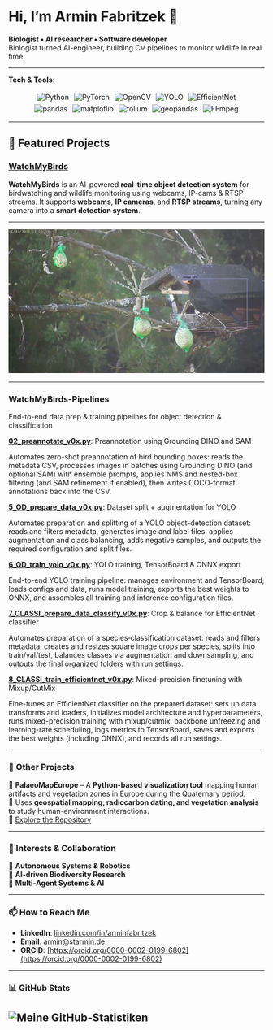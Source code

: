 # Hi, I’m Armin Fabritzek 👋  
**Biologist • AI researcher • Software developer**  
Biologist turned AI-engineer, building CV pipelines to monitor wildlife in real time.

---
**Tech & Tools:**  
<div align="center">
  <!-- row 1 -->
  <img src="https://img.shields.io/badge/Python-0057B8?style=for-the-badge&logo=python&logoColor=FFD700" alt="Python" width="80" style="margin:3px;"/>
  <img src="https://img.shields.io/badge/PyTorch-0057B8?style=for-the-badge&logo=PyTorch&logoColor=FFD700" alt="PyTorch" width="80" style="margin:3px;"/>
  <img src="https://img.shields.io/badge/OpenCV-0057B8?style=for-the-badge&logo=opencv&logoColor=FFD700" alt="OpenCV" width="80" style="margin:3px;"/>
  <img src="https://img.shields.io/badge/YOLO-0057B8?style=for-the-badge&logo=yolo&logoColor=FFD700" alt="YOLO" width="80" style="margin:3px;"/>
  <img src="https://img.shields.io/badge/EfficientNet-0057B8?style=for-the-badge&logo=efficientnet&logoColor=FFD700" alt="EfficientNet" width="80" style="margin:3px;"/>

  <br/>

  <!-- row 2 -->
  <img src="https://img.shields.io/badge/pandas-FFD700?style=for-the-badge&logo=pandas&logoColor=0057B8" alt="pandas" width="80" style="margin:3px;"/>
  <img src="https://img.shields.io/badge/matplotlib-FFD700?style=for-the-badge&logo=matplotlib&logoColor=0057B8" alt="matplotlib" width="80" style="margin:3px;"/>
  <img src="https://img.shields.io/badge/folium-FFD700?style=for-the-badge&logo=leaflet&logoColor=0057B8" alt="folium" width="80" style="margin:3px;"/>
  <img src="https://img.shields.io/badge/geopandas-FFD700?style=for-the-badge&logo=python&logoColor=0057B8" alt="geopandas" width="80" style="margin:3px;"/>
  <img src="https://img.shields.io/badge/FFmpeg-FFD700?style=for-the-badge&logo=ffmpeg&logoColor=0057B8" alt="FFmpeg" width="80" style="margin:3px;"/>
</div>


---

## 🚀 Featured Projects
### [WatchMyBirds](https://github.com/arminfabritzek/WatchMyBirds)  
**WatchMyBirds** is an AI-powered **real-time object detection system** for birdwatching and wildlife monitoring using webcams, IP-cams & RTSP streams. It supports **webcams**, **IP cameras**, and **RTSP streams**, turning any camera into a **smart detection system**.

---

![WatchMyBirds Demo](https://raw.githubusercontent.com/arminfabritzek/WatchMyBirds/main/assets/birds_1280.gif)  

---

### WatchMyBirds-Pipelines  
End-to-end data prep & training pipelines for object detection & classification


**[02_preannotate_v0x.py](https://github.com/arminfabritzek/WatchMyBirds-Data/blob/main/02_preannotate_v0x.py)**: Preannotation using Grounding DINO and SAM

Automates zero-shot preannotation of bird bounding boxes: reads the metadata CSV, processes images in batches using Grounding DINO (and optional SAM) with ensemble prompts, applies NMS and nested-box filtering (and SAM refinement if enabled), then writes COCO-format annotations back into the CSV.

**[5_OD_prepare_data_v0x.py](https://github.com/arminfabritzek/WatchMyBirds-Train-YOLO/blob/main/5_OD_prepare_data_v0x.py)**: Dataset split + augmentation for YOLO

Automates preparation and splitting of a YOLO object-detection dataset: reads and filters metadata, generates image and label files, applies augmentation and class balancing, adds negative samples, and outputs the required configuration and split files.

**[6_OD_train_yolo_v0x.py](https://github.com/arminfabritzek/WatchMyBirds-Train-YOLO/blob/main/6_OD_train_yolo_v0x.py)**: YOLO training, TensorBoard & ONNX export

End-to-end YOLO training pipeline: manages environment and TensorBoard, loads configs and data, runs model training, exports the best weights to ONNX, and assembles all training and inference configuration files.

**[7_CLASSI_prepare_data_classify_v0x.py](https://github.com/arminfabritzek/WatchMyBirds-Classifier/blob/main/7_CLASSI_prepare_data_classify_v0x.py)**: Crop & balance for EfficientNet classifier

Automates preparation of a species‐classification dataset: reads and filters metadata, creates and resizes square image crops per species, splits into train/val/test, balances classes via augmentation and downsampling, and outputs the final organized folders with run settings.

**[8_CLASSI_train_efficientnet_v0x.py](https://github.com/arminfabritzek/WatchMyBirds-Classifier/blob/main/8_CLASSI_train_efficientnet_v0x.py)**: Mixed-precision finetuning with Mixup/CutMix 

Fine-tunes an EfficientNet classifier on the prepared dataset: sets up data transforms and loaders, initializes model architecture and hyperparameters, runs mixed-precision training with mixup/cutmix, backbone unfreezing and learning-rate scheduling, logs metrics to TensorBoard, saves and exports the best weights (including ONNX), and records all run settings.

---


### 📡 Other Projects
🔬 **PalaeoMapEurope** – A **Python-based visualization tool** mapping human artifacts and vegetation zones in Europe during the Quaternary period.  
📍 Uses **geospatial mapping, radiocarbon dating, and vegetation analysis** to study human-environment interactions.  
📂 [Explore the Repository](https://github.com/arminfabritzek/PalaeoMapEurope)  

---

### 🚀 Interests & Collaboration
🦾 **Autonomous Systems & Robotics**  
🔬 **AI-driven Biodiversity Research**  
🤖 **Multi-Agent Systems & AI**  

---

### 📫 How to Reach Me
- **LinkedIn**: [linkedin.com/in/arminfabritzek](https://www.linkedin.com/in/arminfabritzek)
- **Email**: armin@starmin.de
- **ORCID**: [https://orcid.org/0000-0002-0199-6802](https://orcid.org/0000-0002-0199-6802)

---

### 📊 GitHub Stats
![Meine GitHub-Statistiken](https://github-readme-stats.vercel.app/api?username=arminfabritzek&show_icons=true&theme=radical)
---


<!---
arminfabritzek is a ✨ special ✨ repository because its `README.md` (this file) appears on your GitHub profile.
You can click the Preview link to take a look at your changes.
--->
